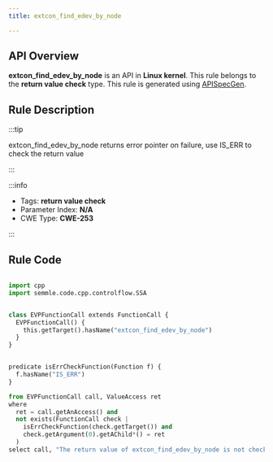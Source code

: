 ```yaml
---
title: extcon_find_edev_by_node

---
```



## API Overview
**extcon_find_edev_by_node** is an API in **Linux kernel**. This rule belongs to the **return value check** type. This rule is generated using [APISpecGen](../../tools/APISpecGen).
## Rule Description

:::tip

extcon_find_edev_by_node returns error pointer on failure, use IS_ERR to check the return value

:::

:::info

- Tags: **return value check**
- Parameter Index: **N/A**
- CWE Type: **CWE-253**

:::

## Rule Code
```python

import cpp
import semmle.code.cpp.controlflow.SSA


class EVPFunctionCall extends FunctionCall {
  EVPFunctionCall() {
    this.getTarget().hasName("extcon_find_edev_by_node")
  }
}


predicate isErrCheckFunction(Function f) {
  f.hasName("IS_ERR") 
}

from EVPFunctionCall call, ValueAccess ret
where
  ret = call.getAnAccess() and
  not exists(FunctionCall check |
    isErrCheckFunction(check.getTarget()) and
    check.getArgument(0).getAChild*() = ret
  )
select call, "The return value of extcon_find_edev_by_node is not checked with IS_ERR."
    
```